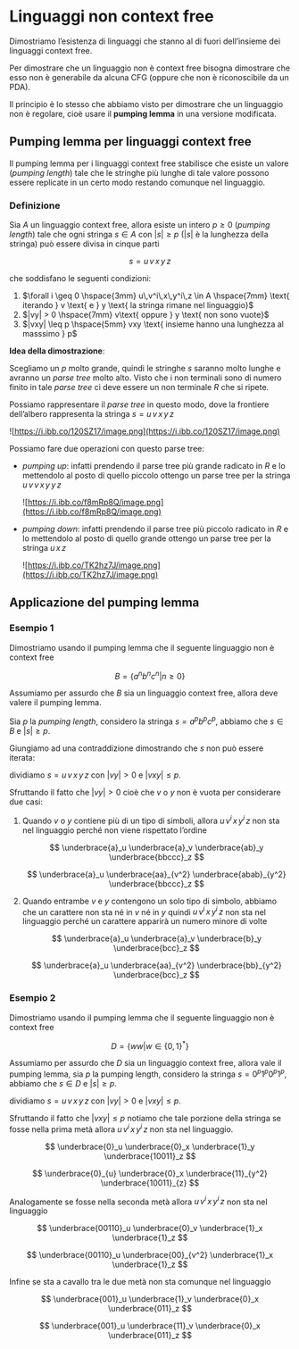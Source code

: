 ﻿# Linguaggi non context free

Dimostriamo l’esistenza di linguaggi che stanno al di fuori dell’insieme dei linguaggi context free.

Per dimostrare che un linguaggio non è context free bisogna dimostrare che esso non è generabile da alcuna CFG (oppure che non è riconoscibile da un PDA).

Il principio è lo stesso che abbiamo visto per dimostrare che un linguaggio non è regolare, cioè usare il **pumping lemma** in una versione modificata.

## Pumping lemma per linguaggi context free

Il pumping lemma per i linguaggi context free stabilisce che esiste un valore (*pumping length*) tale che le stringhe più lunghe di tale valore possono essere replicate in un certo modo restando comunque nel linguaggio. 

### Definizione

Sia $A$ un linguaggio context free, allora esiste un intero $p \geq 0$ (*pumping length*) tale che ogni stringa $s \in A$ con $|s| \geq p$ ($|s|$ è la lunghezza della stringa) può essere divisa in cinque parti

$$
s = u\,v\,x\,y\,z
$$

che soddisfano le seguenti condizioni:

1. $\forall i \geq 0 \hspace{3mm} u\,v^i\,x\,y^i\,z \in A \hspace{7mm} \text{ iterando } v \text{ e } y \text{ la stringa rimane nel linguaggio}$
2. $|vy| > 0 \hspace{7mm} v\text{ oppure } y \text{ non sono vuote}$
3. $|vxy| \leq p \hspace{5mm} vxy \text{ insieme hanno una lunghezza al masssimo } p$

**Idea della dimostrazione**:

Scegliamo un $p$ molto grande, quindi le stringhe $s$ saranno molto lunghe e avranno un *parse tree* molto alto. Visto che i non terminali sono di numero finito in tale *parse tree* ci deve essere un non terminale $R$ che si ripete.

Possiamo rappresentare il *parse tree* in questo modo, dove la frontiere dell’albero rappresenta la stringa $s = u\,v\,x\,y\,z$

![https://i.ibb.co/120SZ17/image.png](https://i.ibb.co/120SZ17/image.png)

Possiamo fare due operazioni con questo parse tree:

- *pumping up*: infatti prendendo il parse tree più grande radicato in $R$ e lo mettendolo al posto di quello piccolo ottengo un parse tree per la stringa $u\,v\,v\,x\,y\,y\,z$
    
    ![https://i.ibb.co/f8mRp8Q/image.png](https://i.ibb.co/f8mRp8Q/image.png)
    
- *pumping down*:  infatti prendendo il parse tree più piccolo radicato in $R$ e lo mettendolo al posto di quello grande ottengo un parse tree per la stringa $u\,x\,z$
    
    ![https://i.ibb.co/TK2hz7J/image.png](https://i.ibb.co/TK2hz7J/image.png)
    

## Applicazione del pumping lemma

### Esempio 1

Dimostriamo usando il pumping lemma che il seguente linguaggio non è context free

$$
B = \{a^nb^nc^n | n \geq 0\}
$$

Assumiamo per assurdo che $B$ sia un linguaggio context free, allora deve valere il pumping lemma.

Sia $p$ la *pumping length*, considero la stringa $s = a^pb^pc^p$, abbiamo che $s \in B$ e $|s| \geq p$.

Giungiamo ad una contraddizione dimostrando che $s$ non può essere iterata:

dividiamo $s = u\,v\,x\,y\,z$ con $|vy| > 0$ e $|vxy| \leq p$.

Sfruttando il fatto che $|vy| > 0$ cioè che $v$ o $y$ non è vuota per considerare due casi:

1. Quando $v$ o $y$ contiene più di un tipo di simboli, allora $u\,v^i\,x\,y^i\,z$ non sta nel linguaggio perché non viene rispettato l’ordine
    
    $$
    \underbrace{a}_u \underbrace{a}_v \underbrace{ab}_y \underbrace{bbccc}_z
    $$
    
    $$
    \underbrace{a}_u \underbrace{aa}_{v^2} \underbrace{abab}_{y^2} \underbrace{bbccc}_z
    $$
    
2. Quando entrambe $v$ e $y$ contengono un solo tipo di simbolo, abbiamo che un carattere non sta né in $v$ né in $y$ quindi $u\,v^i\,x\,y^i\,z$ non sta nel linguaggio perché un carattere apparirà un numero minore di volte
    
    $$
    \underbrace{a}_u \underbrace{a}_v \underbrace{b}_y \underbrace{bcc}_z
    $$
    
    $$
    \underbrace{a}_u \underbrace{aa}_{v^2} \underbrace{bb}_{y^2} \underbrace{bcc}_z
    $$
    

### Esempio 2

Dimostriamo usando il pumping lemma che il seguente linguaggio non è context free

$$
D = \{ww | w \in \{0, 1\}^*\}
$$

Assumiamo per assurdo che $D$ sia un linguaggio context free, allora vale il pumping lemma, sia $p$ la pumping length, considero la stringa $s = 0^p1^p0^p1^p$,  abbiamo che $s \in D$ e $|s| \geq p$.

dividiamo $s = u\,v\,x\,y\,z$ con $|vy| > 0$ e $|vxy| \leq p$.

Sfruttando il fatto che $|vxy| \leq p$ notiamo che tale porzione della stringa se fosse nella prima metà allora $u\,v^i\,x\,y^i\,z$ non sta nel linguaggio. 

$$
\underbrace{0}_u \underbrace{0}_x \underbrace{1}_y \underbrace{10011}_z 
$$

$$
\underbrace{0}_{u} \underbrace{0}_x \underbrace{11}_{y^2} \underbrace{10011}_{z}
$$

Analogamente se fosse nella seconda metà allora $u\,v^i\,x\,y^i\,z$ non sta nel linguaggio

$$
\underbrace{00110}_u \underbrace{0}_v \underbrace{1}_x \underbrace{1}_z
$$

$$
\underbrace{00110}_u \underbrace{00}_{v^2} \underbrace{1}_x \underbrace{1}_z
$$

Infine se sta a cavallo tra le due metà non sta comunque nel linguaggio

$$
\underbrace{001}_u \underbrace{1}_v \underbrace{0}_x \underbrace{011}_z
$$

$$
\underbrace{001}_u \underbrace{11}_v \underbrace{0}_x \underbrace{011}_z
$$
